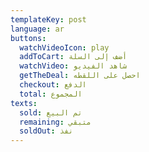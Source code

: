 ```yaml
---
templateKey: post
language: ar
buttons:
  watchVideoIcon: play
  addToCart: أضف إلى السلة
  watchVideo: شاهد الفيديو
  getTheDeal: احصل على اللقطه
  checkout: الدفع
  total: المجموع
texts:
  sold: تم البيع
  remaining: متبقي
  soldOut: نفذ
---
```


